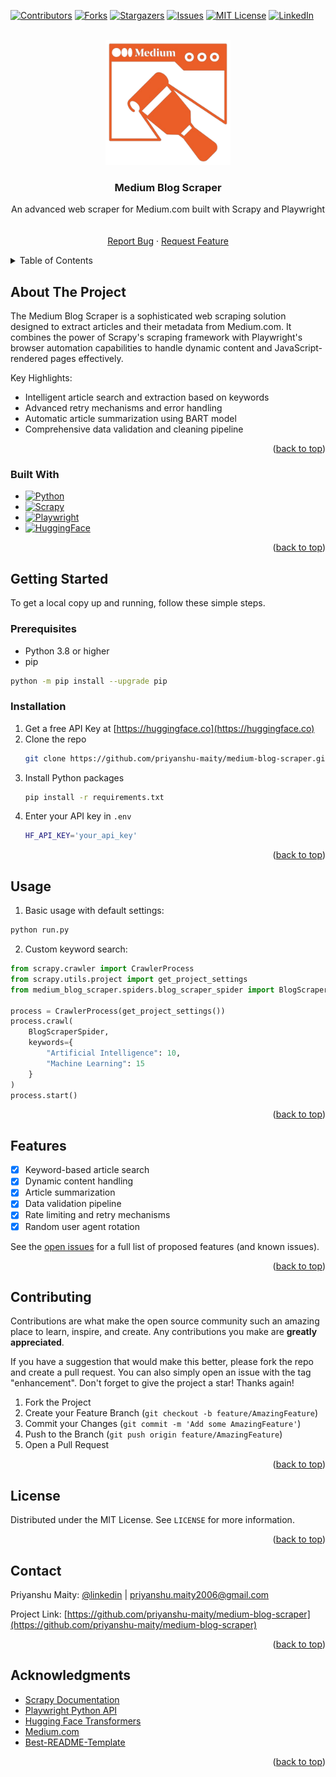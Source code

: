 <!-- Improved compatibility of back to top link: See: https://github.com/othneildrew/Best-README-Template/pull/73 -->
<a name="readme-top"></a>

<!-- PROJECT SHIELDS -->
[![Contributors][contributors-shield]][contributors-url]
[![Forks][forks-shield]][forks-url]
[![Stargazers][stars-shield]][stars-url]
[![Issues][issues-shield]][issues-url]
[![MIT License][license-shield]][license-url]
[![LinkedIn][linkedin-shield]][linkedin-url]

<!-- PROJECT LOGO -->
<br />
<div align="center">
  <a href="https://github.com/priyanshu-maity/medium-blog-scraper">
    <img src="logo.png" alt="Logo" width="200" height="200">
  </a>

  <h3 align="center">Medium Blog Scraper</h3>

  <p align="center">
    An advanced web scraper for Medium.com built with Scrapy and Playwright
    <br />
    <br />
    <br />
    <a href="https://github.com/priyanshu-maity/medium-blog-scraper/issues">Report Bug</a>
    ·
    <a href="https://github.com/priyanshu-maity/medium-blog-scraper/issues">Request Feature</a>
  </p>
</div>

<!-- TABLE OF CONTENTS -->
<details>
  <summary>Table of Contents</summary>
  <ol>
    <li>
      <a href="#about-the-project">About The Project</a>
      <ul>
        <li><a href="#built-with">Built With</a></li>
      </ul>
    </li>
    <li>
      <a href="#getting-started">Getting Started</a>
      <ul>
        <li><a href="#prerequisites">Prerequisites</a></li>
        <li><a href="#installation">Installation</a></li>
      </ul>
    </li>
    <li><a href="#usage">Usage</a></li>
    <li><a href="#features">Features</a></li>
    <li><a href="#roadmap">Roadmap</a></li>
    <li><a href="#contributing">Contributing</a></li>
    <li><a href="#license">License</a></li>
    <li><a href="#contact">Contact</a></li>
    <li><a href="#acknowledgments">Acknowledgments</a></li>
  </ol>
</details>

<!-- ABOUT THE PROJECT -->
## About The Project

The Medium Blog Scraper is a sophisticated web scraping solution designed to extract articles and their metadata from Medium.com. It combines the power of Scrapy's scraping framework with Playwright's browser automation capabilities to handle dynamic content and JavaScript-rendered pages effectively.

Key Highlights:
* Intelligent article search and extraction based on keywords
* Advanced retry mechanisms and error handling
* Automatic article summarization using BART model
* Comprehensive data validation and cleaning pipeline

<p align="right">(<a href="#readme-top">back to top</a>)</p>

### Built With

* [![Python][Python.org]][Python-url]
* [![Scrapy][Scrapy.org]][Scrapy-url]
* [![Playwright][Playwright.dev]][Playwright-url]
* [![HuggingFace][HuggingFace.co]][HuggingFace-url]

<p align="right">(<a href="#readme-top">back to top</a>)</p>

<!-- GETTING STARTED -->
## Getting Started

To get a local copy up and running, follow these simple steps.

### Prerequisites

* Python 3.8 or higher
* pip
```sh
python -m pip install --upgrade pip
```

### Installation

1. Get a free API Key at [https://huggingface.co](https://huggingface.co)
2. Clone the repo
   ```sh
   git clone https://github.com/priyanshu-maity/medium-blog-scraper.git
   ```
3. Install Python packages
   ```sh
   pip install -r requirements.txt
   ```
4. Enter your API key in `.env`
   ```sh
   HF_API_KEY='your_api_key'
   ```

<p align="right">(<a href="#readme-top">back to top</a>)</p>

<!-- USAGE EXAMPLES -->
## Usage

1. Basic usage with default settings:
```python
python run.py
```

2. Custom keyword search:
```python
from scrapy.crawler import CrawlerProcess
from scrapy.utils.project import get_project_settings
from medium_blog_scraper.spiders.blog_scraper_spider import BlogScraperSpider

process = CrawlerProcess(get_project_settings())
process.crawl(
    BlogScraperSpider,
    keywords={
        "Artificial Intelligence": 10,
        "Machine Learning": 15
    }
)
process.start()
```

<p align="right">(<a href="#readme-top">back to top</a>)</p>

<!-- FEATURES -->
## Features

- [x] Keyword-based article search
- [x] Dynamic content handling
- [x] Article summarization
- [x] Data validation pipeline
- [x] Rate limiting and retry mechanisms
- [x] Random user agent rotation

See the [open issues](https://github.com/priyanshu-maity/medium-blog-scraper/issues) for a full list of proposed features (and known issues).

<p align="right">(<a href="#readme-top">back to top</a>)</p>

<!-- CONTRIBUTING -->
## Contributing

Contributions are what make the open source community such an amazing place to learn, inspire, and create. Any contributions you make are **greatly appreciated**.

If you have a suggestion that would make this better, please fork the repo and create a pull request. You can also simply open an issue with the tag "enhancement".
Don't forget to give the project a star! Thanks again!

1. Fork the Project
2. Create your Feature Branch (`git checkout -b feature/AmazingFeature`)
3. Commit your Changes (`git commit -m 'Add some AmazingFeature'`)
4. Push to the Branch (`git push origin feature/AmazingFeature`)
5. Open a Pull Request

<p align="right">(<a href="#readme-top">back to top</a>)</p>

<!-- LICENSE -->
## License

Distributed under the MIT License. See `LICENSE` for more information.

<p align="right">(<a href="#readme-top">back to top</a>)</p>

<!-- CONTACT -->
## Contact

Priyanshu Maity: [@linkedin](https://www.linkedin.com/in/priyanshu-maity-34a92230a/) | priyanshu.maity2006@gmail.com

Project Link: [https://github.com/priyanshu-maity/medium-blog-scraper](https://github.com/priyanshu-maity/medium-blog-scraper)

<p align="right">(<a href="#readme-top">back to top</a>)</p>

<!-- ACKNOWLEDGMENTS -->
## Acknowledgments

* [Scrapy Documentation](https://docs.scrapy.org/)
* [Playwright Python API](https://playwright.dev/python/)
* [Hugging Face Transformers](https://huggingface.co/transformers/)
* [Medium.com](https://medium.com)
* [Best-README-Template](https://github.com/othneildrew/Best-README-Template)

<p align="right">(<a href="#readme-top">back to top</a>)</p>

<!-- MARKDOWN LINKS & IMAGES -->
<!-- https://www.markdownguide.org/basic-syntax/#reference-style-links -->
[contributors-shield]: https://img.shields.io/github/contributors/priyanshu-maity/medium-blog-scraper.svg?style=for-the-badge
[contributors-url]: https://github.com/priyanshu-maity/medium-blog-scraper/graphs/contributors
[forks-shield]: https://img.shields.io/github/forks/priyanshu-maity/medium-blog-scraper.svg?style=for-the-badge
[forks-url]: https://github.com/priyanshu-maity/medium-blog-scraper/network/members
[stars-shield]: https://img.shields.io/github/stars/priyanshu-maity/medium-blog-scraper.svg?style=for-the-badge
[stars-url]: https://github.com/priyanshu-maity/medium-blog-scraper/stargazers
[issues-shield]: https://img.shields.io/github/issues/priyanshu-maity/medium-blog-scraper.svg?style=for-the-badge
[issues-url]: https://github.com/priyanshu-maity/medium-blog-scraper/issues
[license-shield]: https://img.shields.io/github/license/priyanshu-maity/medium-blog-scraper.svg?style=for-the-badge
[license-url]: https://github.com/priyanshu-maity/medium-blog-scraper/blob/master/LICENSE
[linkedin-shield]: https://img.shields.io/badge/-LinkedIn-black.svg?style=for-the-badge&logo=linkedin&colorB=555
[linkedin-url]: https://linkedin.com/in/priyanshu-maity
[product-screenshot]: images/screenshot.png
[Python.org]: https://img.shields.io/badge/Python-3776AB?style=for-the-badge&logo=python&logoColor=white
[Python-url]: https://python.org/
[Scrapy.org]: https://img.shields.io/badge/Scrapy-60A839?style=for-the-badge&logo=scrapy&logoColor=white
[Scrapy-url]: https://scrapy.org/
[Playwright.dev]: https://img.shields.io/badge/Playwright-2EAD33?style=for-the-badge&logo=playwright&logoColor=white
[Playwright-url]: https://playwright.dev/
[HuggingFace.co]: https://img.shields.io/badge/HuggingFace-FF9D00?style=for-the-badge&logo=huggingface&logoColor=white
[HuggingFace-url]: https://huggingface.co/
